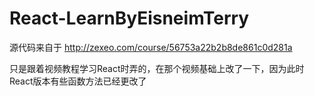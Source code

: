 # React-LearnByEisneimTerry

源代码来自于 http://zexeo.com/course/56753a22b2b8de861c0d281a

只是跟着视频教程学习React时弄的，在那个视频基础上改了一下，因为此时React版本有些函数方法已经更改了

